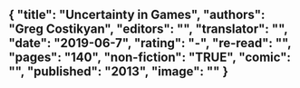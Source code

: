 {
 "title": "Uncertainty in Games",
 "authors": "Greg Costikyan",
 "editors": "",
 "translator": "",
 "date": "2019-06-7",
 "rating": "-",
 "re-read": "",
 "pages": "140",
 "non-fiction": "TRUE",
 "comic": "",
 "published": "2013",
 "image": ""
}
---

